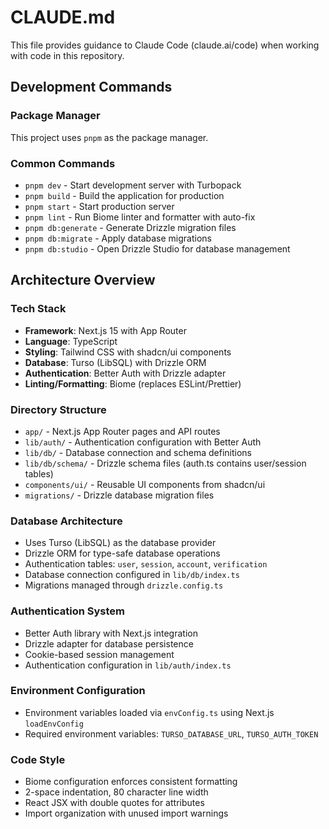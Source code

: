 # CLAUDE.md

This file provides guidance to Claude Code (claude.ai/code) when working with code in this repository.

## Development Commands

### Package Manager
This project uses `pnpm` as the package manager.

### Common Commands
- `pnpm dev` - Start development server with Turbopack
- `pnpm build` - Build the application for production
- `pnpm start` - Start production server
- `pnpm lint` - Run Biome linter and formatter with auto-fix
- `pnpm db:generate` - Generate Drizzle migration files
- `pnpm db:migrate` - Apply database migrations
- `pnpm db:studio` - Open Drizzle Studio for database management

## Architecture Overview

### Tech Stack
- **Framework**: Next.js 15 with App Router
- **Language**: TypeScript
- **Styling**: Tailwind CSS with shadcn/ui components
- **Database**: Turso (LibSQL) with Drizzle ORM
- **Authentication**: Better Auth with Drizzle adapter
- **Linting/Formatting**: Biome (replaces ESLint/Prettier)

### Directory Structure
- `app/` - Next.js App Router pages and API routes
- `lib/auth/` - Authentication configuration with Better Auth
- `lib/db/` - Database connection and schema definitions
- `lib/db/schema/` - Drizzle schema files (auth.ts contains user/session tables)
- `components/ui/` - Reusable UI components from shadcn/ui
- `migrations/` - Drizzle database migration files

### Database Architecture
- Uses Turso (LibSQL) as the database provider
- Drizzle ORM for type-safe database operations
- Authentication tables: `user`, `session`, `account`, `verification`
- Database connection configured in `lib/db/index.ts`
- Migrations managed through `drizzle.config.ts`

### Authentication System
- Better Auth library with Next.js integration
- Drizzle adapter for database persistence
- Cookie-based session management
- Authentication configuration in `lib/auth/index.ts`

### Environment Configuration
- Environment variables loaded via `envConfig.ts` using Next.js `loadEnvConfig`
- Required environment variables: `TURSO_DATABASE_URL`, `TURSO_AUTH_TOKEN`

### Code Style
- Biome configuration enforces consistent formatting
- 2-space indentation, 80 character line width
- React JSX with double quotes for attributes
- Import organization with unused import warnings